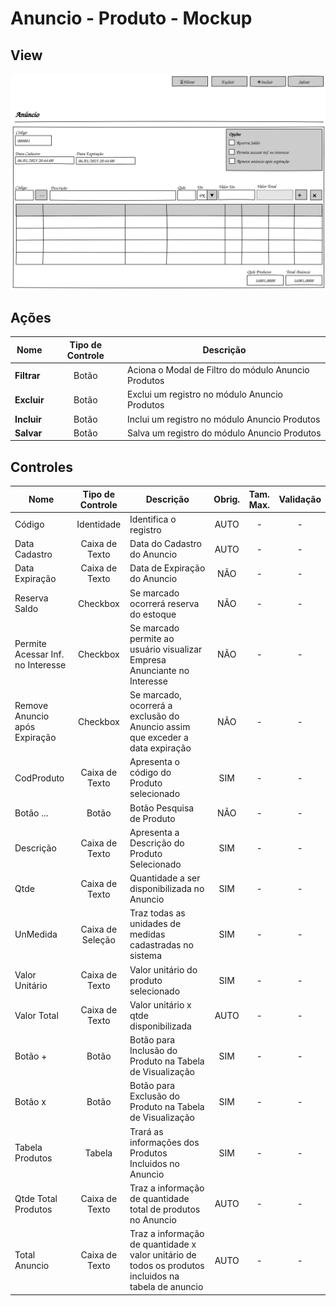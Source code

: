 # Anuncio - Produto - Mockup

## View
![](../../mockup/pencil/svg/anuncio-produto.svg)

## Ações
|Nome|Tipo de Controle|Descrição|
|---|:---:|---|
|**Filtrar**|Botão|Aciona o Modal de Filtro do módulo Anuncio Produtos|
|**Excluir**|Botão|Exclui um registro no módulo Anuncio Produtos|
|**Incluir**|Botão|Inclui um registro no módulo Anuncio Produtos|
|**Salvar**|Botão|Salva um registro do módulo Anuncio Produtos|

## Controles
|Nome|Tipo de Controle|Descrição|Obrig.|Tam. Max.|Validação|
|---|:---:|---|:---:|:---:|:---:|
|Código|Identidade|Identifica o registro|AUTO|-|-|
|Data Cadastro|Caixa de Texto|Data do Cadastro do Anuncio|AUTO|-|-|
|Data Expiração|Caixa de Texto|Data de Expiração do Anuncio|NÃO|-|-|
|Reserva Saldo|Checkbox|Se marcado ocorrerá reserva do estoque|NÃO|-|-|
|Permite Acessar Inf. no Interesse|Checkbox|Se marcado permite ao usuário visualizar Empresa Anunciante no Interesse|NÃO|-|-|
|Remove Anuncio após Expiração|Checkbox|Se marcado, ocorrerá a exclusão do Anuncio assim que exceder a data expiração|NÃO|-|-|
|CodProduto|Caixa de Texto|Apresenta o código do Produto selecionado|SIM|-|-|
|Botão ...|Botão|Botão Pesquisa de Produto|NÃO|-|-|
|Descrição|Caixa de Texto|Apresenta a Descrição do Produto Selecionado|SIM|-|-|
|Qtde|Caixa de Texto|Quantidade a ser disponibilizada no Anuncio|SIM|-|-|
|UnMedida|Caixa de Seleção|Traz todas as unidades de medidas cadastradas no sistema|SIM|-|-|
|Valor Unitário|Caixa de Texto|Valor unitário do produto selecionado|SIM|-|-|
|Valor Total|Caixa de Texto|Valor unitário x qtde disponibilizada|AUTO|-|-|
|Botão + |Botão|Botão para Inclusão do Produto na Tabela de Visualização|SIM|-|-|
|Botão x |Botão|Botão para Exclusão do Produto na Tabela de Visualização|SIM|-|-|
|Tabela Produtos|Tabela|Trará as informações dos Produtos Incluidos no Anuncio|SIM|-|-|
|Qtde Total Produtos|Caixa de Texto|Traz a informação de quantidade total de produtos no Anuncio|AUTO|-|-|
|Total Anuncio|Caixa de Texto|Traz a informação de quantidade x valor unitário de todos os produtos incluidos na tabela de anuncio|AUTO|-|-|